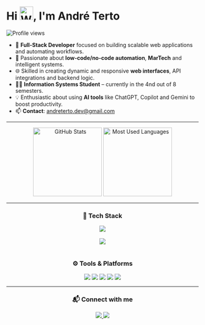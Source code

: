 <h1 align="left">Hi <img src="https://raw.githubusercontent.com/Tarikul-Islam-Anik/Animated-Fluent-Emojis/master/Emojis/Hand%20gestures/Waving%20Hand%20Light%20Skin%20Tone.png" alt="Waving Hand Light Skin Tone" width="35" height="35" />, I'm André Terto</h1>

<p align="left">
  <img src="https://komarev.com/ghpvc/?username=andreterto-dev&color=blueviolet&style=for-the-badge" alt="Profile views" />
</p>

- 🚀 **Full-Stack Developer** focused on building scalable web applications and automating workflows.
- 🧠 Passionate about **low-code/no-code automation**, **MarTech** and intelligent systems.
- 🌐 Skilled in creating dynamic and responsive **web interfaces**, API integrations and backend logic.
- 🧑‍🎓 **Information Systems Student** – currently in the 4nd out of 8 semesters.
- 💡 Enthusiastic about using **AI tools** like ChatGPT, Copilot and Gemini to boost productivity.
- 📫 **Contact**: andreterto.dev@gmail.com

---

<p align="center">
  <img height="180rem" alt="GitHub Stats" src="https://github-readme-stats.vercel.app/api?username=AndreTerto-dev&show_icons=true&theme=dark&bg_color=0d1117&border_radius=15&border_color=0d1117&count_private=true&rank_icon=github"/>
  <img height="180rem" alt="Most Used Languages" src="https://github-readme-stats.vercel.app/api/top-langs/?username=AndreTerto-dev&langs_count=5&layout=compact&theme=dark&bg_color=0d1117&border_radius=15&border_color=0d1117"/>
</p>

---

<div align="center">
  <h3>🧰 Tech Stack</h3>

  <img src="https://skillicons.dev/icons?i=php,laravel,python,fastapi,git,postman,docker,postgresql,mysql&perline=15" />
  <br><br>
  <img src="https://skillicons.dev/icons?i=javascript,html,css,react,typescript,figma&perline=15" />
  <br><br>
</div>

<h3 align="center">⚙️ Tools & Platforms</h3>
<p align="center">
  <img src="https://img.shields.io/badge/n8n-ef6837?style=for-the-badge&logo=n8n&logoColor=white" />
  <img src="https://img.shields.io/badge/Make.com-2F80ED?style=for-the-badge&logo=make&logoColor=white" />
  <img src="https://img.shields.io/badge/Zapier-FF4A00?style=for-the-badge&logo=zapier&logoColor=white" />
  <img src="https://img.shields.io/badge/OpenAI-412991?style=for-the-badge&logo=openai&logoColor=white" />
  <img src="https://img.shields.io/badge/Pluga.io-000000?style=for-the-badge&logo=pluga&logoColor=white" />
</p>

---

<div align="center">
  <h3>📬 Connect with me</h3>
  <a href="https://www.linkedin.com/in/andretertodev/" target="_blank">
    <img src="https://img.shields.io/badge/LinkedIn-0A66C2?style=for-the-badge&logo=linkedin&logoColor=white" />
  </a>
  <a href="mailto:andreterto.dev@gmail.com">
    <img src="https://img.shields.io/badge/Gmail-D14836?style=for-the-badge&logo=gmail&logoColor=white" />
  </a>
</div>
